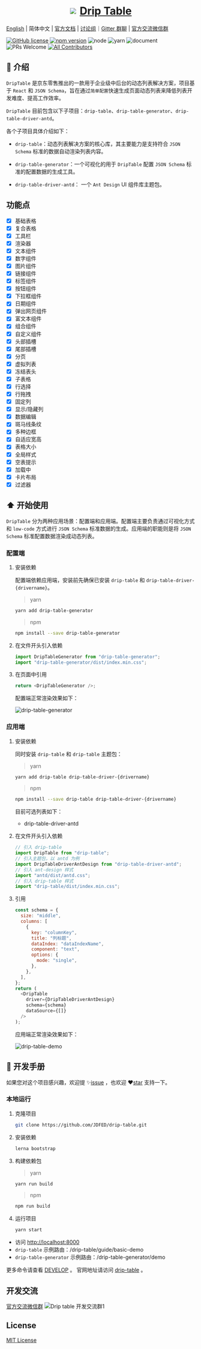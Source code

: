 <a href='http://drip-table.jd.com/'>
  <h1 style="display: flex; align-items: center; justify-content: center">
    <img src='https://storage.360buyimg.com/imgtools/7e0e546a96-d962c880-f9a2-11eb-bf08-d585041b7c80.svg'/>
    <span style="margin-left: 10px">Drip Table</span>
  </h1>
</a>

[English](./README.md) | 简体中文 | [官方文档](http://drip-table.jd.com/) | [讨论组](https://github.com/JDFED/drip-table/discussions)｜[Gitter 群聊](https://gitter.im/drip-table/community) | [官方交流微信群](./Contact.md)

<!-- ALL-CONTRIBUTORS-BADGE:START - Do not remove or modify this section -->

[contributors]: https://img.shields.io/badge/all_contributors-2-orange.svg?style=flat-square "Number of contributors on All-Contributors"

<!-- ALL-CONTRIBUTORS-BADGE:END -->

[![GitHub license](https://img.shields.io/badge/license-MIT-blue.svg)](./LICENSE)
[![npm version](https://img.shields.io/npm/v/drip-table.svg?style=flat)](https://www.npmjs.com/package/drip-table)
![node](https://img.shields.io/badge/node-%3E%3D13.14.0-blue.svg)
![yarn](https://img.shields.io/badge/yarn-%3E%3D1.0.0-blue.svg)
![document](https://img.shields.io/badge/documentation-yes-brightgreen.svg)
![PRs Welcome](https://img.shields.io/badge/PRs-welcome-brightgreen.svg)
[![All Contributors][contributors]](./CONTRIBUTORS.md)

## 📖 介绍

`DripTable` 是京东零售推出的一款用于企业级中后台的动态列表解决方案，项目基于 `React` 和 `JSON Schema`，旨在通过`简单配置`快速生成页面动态列表来降低列表开发难度、提高工作效率。

`DripTable` 目前包含以下子项目：`drip-table`、`drip-table-generator`、`drip-table-driver-antd`。

各个子项目具体介绍如下：

- `drip-table`：动态列表解决方案的核心库，其主要能力是支持符合 `JSON Schema` 标准的数据自动渲染列表内容。

- `drip-table-generator`：一个可视化的用于 `DripTable` 配置 `JSON Schema` 标准的配置数据的生成工具。

- `drip-table-driver-antd`： 一个 `Ant Design` UI 组件库主题包。

## 功能点

* [x] 基础表格
* [x] 复合表格
* [x] 工具栏
* [x] 渲染器
* [x] 文本组件
* [x] 数字组件
* [x] 图片组件
* [x] 链接组件
* [x] 标签组件
* [x] 按钮组件
* [x] 下拉框组件
* [x] 日期组件
* [x] 弹出网页组件
* [x] 富文本组件
* [x] 组合组件
* [x] 自定义组件
* [x] 头部插槽
* [x] 尾部插槽
* [x] 分页
* [x] 虚拟列表
* [x] 冻结表头
* [x] 子表格
* [x] 行选择
* [x] 行拖拽
* [x] 固定列
* [x] 显示/隐藏列
* [x] 数据编辑
* [x] 斑马线条纹
* [x] 多种边框
* [x] 自适应宽高
* [x] 表格大小
* [x] 全局样式
* [x] 空表提示
* [x] 加载中
* [x] 卡片布局
* [x] 过滤器

## ⬆️ 开始使用

`DripTable` 分为两种应用场景：配置端和应用端。配置端主要负责通过可视化方式和 `low-code` 方式进行 `JSON Schema` 标准数据的生成。应用端的职能则是将 `JSON Schema` 标准配置数据渲染成动态列表。

### 配置端

1. 安装依赖

   配置端依赖应用端，安装前先确保已安装 `drip-table` 和 `drip-table-driver-{drivername}`。

   > yarn

   ```sh
   yarn add drip-table-generator
   ```

   > npm

   ```sh
   npm install --save drip-table-generator
   ```

2. 在文件开头引入依赖

   ```js | pure
   import DripTableGenerator from "drip-table-generator";
   import "drip-table-generator/dist/index.min.css";
   ```

3. 在页面中引用

   ```js | pure
   return <DripTableGenerator />;
   ```

   配置端正常渲染效果如下：

   ![drip-table-generator](https://img10.360buyimg.com/imagetools/jfs/t1/83544/7/17486/359800/63620e25Ed7185bc1/caf5173d381cb4c0.png)

### 应用端

1. 安装依赖

   同时安装 `drip-table` 和 `drip-table` 主题包：

   > yarn

   ```sh
   yarn add drip-table drip-table-driver-{drivername}
   ```

   > npm

   ```sh
   npm install --save drip-table drip-table-driver-{drivername}
   ```

   目前可选列表如下：

   - drip-table-driver-antd

2. 在文件开头引入依赖

   ```js
   // 引入 drip-table
   import DripTable from "drip-table";
   // 引入主题包，以 antd 为例
   import DripTableDriverAntDesign from "drip-table-driver-antd";
   // 引入 ant-design 样式
   import "antd/dist/antd.css";
   // 引入 drip-table 样式
   import "drip-table/dist/index.min.css";
   ```

3. 引用

   ```js
   const schema = {
     size: "middle",
     columns: [
       {
         key: "columnKey",
         title: "列标题",
         dataIndex: "dataIndexName",
         component: "text",
         options: {
           mode: "single",
         },
       },
     ],
   };
   return (
     <DripTable
       driver={DripTableDriverAntDesign}
       schema={schema}
       dataSource={[]}
     />
   );
   ```

   应用端正常渲染效果如下：

   ![drip-table-demo](https://img13.360buyimg.com/imagetools/jfs/t1/136130/29/29966/659037/6363944fEd6a71fa1/2bec620460de4f3c.png)

## 🤝 开发手册

如果您对这个项目感兴趣，欢迎提 ✨[issue](https://github.com/JDFED/drip-table/issues) ，也欢迎 ❤️[star](https://github.com/JDFED/drip-table) 支持一下。

### 本地运行

1. 克隆项目

   ```sh
   git clone https://github.com/JDFED/drip-table.git
   ```

2. 安装依赖

   ```sh
   lerna bootstrap
   ```

3. 构建依赖包

   > yarn

   ```sh
   yarn run build
   ```

   > npm

   ```sh
   npm run build
   ```

4. 运行项目

   ```sh
   yarn start
   ```

- 访问 <http://localhost:8000>
- `drip-table` 示例路由：/drip-table/guide/basic-demo
- `drip-table-generator` 示例路由：/drip-table-generator/demo

更多命令请查看 [DEVELOP](./DEVELOP.zh-CN.md) 。
官网地址请访问 [drip-table](http://drip-table.jd.com/) 。

## 开发交流

[官方交流微信群](./Contact.md)
![Drip table 开发交流群1](https://storage.360buyimg.com/icepublic/drip-table/driptable_contact_me_qr.png)

## License

[MIT License](./LICENSE)
